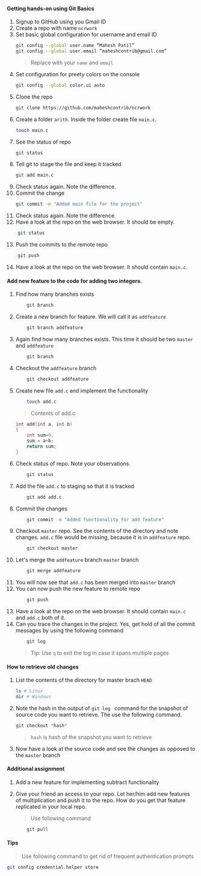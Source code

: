#### Getting hands-on using Git Basics 
1. Signup to GitHub using you Gmail ID
2. Create a repo with name `ncrwork`
3. Set basic global configuration for username and email ID
    ```bash
    git config --global user.name “Mahesh Patil”
    git config --global user.email “maheshcontrib@gmail.com”
    ```
    > Replace with your `name` and `email`
4. Set configuration for preety colors on the console
    ```bash
    git config --global color.ui auto
    ```
5. Clone the repo
    ```bash
    git clone https://github.com/maheshcontrib/ncrwork
    ```
6. Create a folder `arith`. Inside the folder create file `main.c`.
    ```bash
    touch main.c
    ```
7. See the status of repo
    ```bash
    git status
    ```
8. Tell git to stage the file and keep it tracked
    ```bash
    git add main.c
    ```
9. Check status again. Note the difference.
10. Commit the change
    ```bash
    git commit -m "Added main file for the project"
    ```
11. Check status again. Note the difference.
12. Have a look at the repo on the web browser. It should be empty.
```bash
    git status
```
13. Push the commits to the remote repo
```bash
    git push
```
14. Have a look at the repo on the web browser. It should contain `main.c`.

#### Add new feature to the code for adding two integers.
1. Find how many branches exists
    ```bash
        git branch
    ```
2. Create a new branch for feature. We will call it as `addfeature`
    ```bash
        git branch addfeature
    ```
3. Again find how many branches exists. This time it should be two `master` and `addfeature`
    ```bash
        git branch
    ```
4. Checkout the `addfeature` branch
    ```bash
        git checkout addfeature
    ``` 
5. Create new file `add.c` and implement the functionality
    ```bash
        touch add.c
    ```
    > Contents of add.c
    ```C
    int add(int a, int b) 
    {
        int sum=0;
        sum = a+b;
        return sum;
    }
    ```
6. Check status of repo. Note your observations.
    ```bash
        git status
    ```
7. Add the file `add.c` to staging so that it is tracked
    ```bash
        git add add.c
    ```
8. Commit the changes 
    ```bash
        git commit -m "Added functionality for add feature"
    ```
9. Checkout `master` repo. See the contents of the directory and note changes. `add.c` file would be missing, because it is in `addfeature` repo.
    ```bash
        git checkout master
    ```
10. Let's merge the `addfeature` branch `master` branch
    ```bash
        git merge addfeature
    ```
11. You will now see that `add.c` has been merged into `master` branch 
12. You can now push the new feature to remote repo
    ```bash
        git push
    ```
13. Have a look at the repo on the web browser. It should contain `main.c` and `add.c` both of it.
14. Can you trace the changes in the project. Yes, get hold of all the commit messages by using the following command
    ```bash
        git log
    ```
    > Tip: Use  `q` to exit the log in case it spans multiple pages

#### How to retrieve old changes
1. List the contents of the directory for master brach `HEAD`
    ```bash
    ls # Linux
    dir # Windows
    ```
2. Note the hash in the output of `git log ` command for the snapshot of source code you want to retrieve. The use the following command.
    ```bash
    git checkout *hash*
    ```
    > `hash` is hash of the snapshot you want to retrieve
3. Now have a look at the source code and see the changes as opposed to the `master` branch

#### Additional assignment
1. Add a new feature for implementing subtract functionality
2. Give your friend an access to your repo. Let her/him add new features of multiplication and push it to the repo. How do you get that feature replicated in your local repo.
    > Use following command

    ```bash
        git pull
    ```

#### Tips
>Use following command to get rid of frequent authentication prompts

```bash
git config credential.helper store
```
